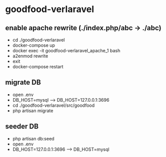 # goodfood-verlaravel

## enable apache rewrite (./index.php/abc -> ./abc)
- cd ./goodfood-verlaravel
- docker-compose up 
- docker exec -it goodfood-verlaravel_apache_1 bash
- a2enmod rewrite
- exit
- docker-compose restart

## migrate DB
- open .env
- DB_HOST=mysql --> DB_HOST=127.0.0.1:3696
- cd ./goodfood-verlaravel/src/goodfood 
- php artisan migrate

## seeder DB
- php artisan db:seed
- open .env
- DB_HOST=127.0.0.1:3696 --> DB_HOST=mysql
